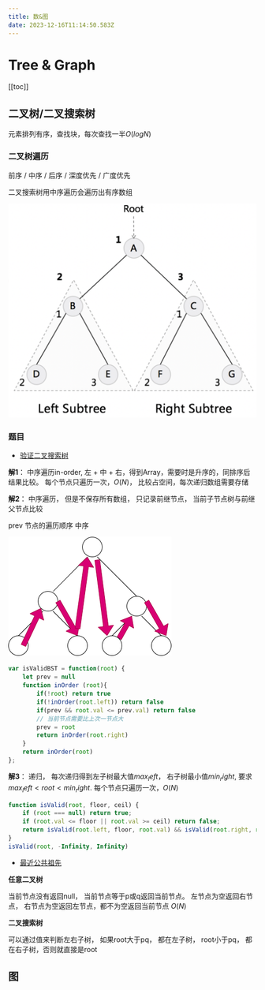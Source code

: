 ```yaml
---
title: 数&图
date: 2023-12-16T11:14:50.583Z
---
```

# Tree & Graph

\[[toc]]

## 二叉树/二叉搜索树

元素排列有序，查找块，每次查找一半$O(logN)$

### 二叉树遍历

前序 / 中序 / 后序 / 深度优先 / 广度优先 

二叉搜索树用中序遍历会遍历出有序数组


![前序遍历](/images/截屏2023-12-16-22.05.42.png "前序遍历")



### 题目

* [验证二叉搜索树](https://leetcode.cn/problems/validate-binary-search-tree/)

**解1**： 中序遍历in-order, 左 + 中 + 右，得到Array，需要时是升序的，同排序后结果比较。 每个节点只遍历一次，$O(N)$， 比较占空间，每次递归数组需要存储

**解2**： 中序遍历， 但是不保存所有数组， 只记录前继节点， 当前子节点树与前继父节点比较

prev 节点的遍历顺序 中序

![inorder](/images/inorder.png "inorder")

```js
var isValidBST = function(root) {
    let prev = null
    function inOrder (root){
        if(!root) return true
        if(!inOrder(root.left)) return false
        if(prev && root.val <= prev.val) return false
        // 当前节点需要比上次一节点大
        prev = root
        return inOrder(root.right)
    }
    return inOrder(root)
};
```

**解3**： 递归， 每次递归得到左子树最大值$max_left$， 右子树最小值$min_right$, 要求$max_left < root < min_right$. 每个节点只遍历一次，$O(N)$

```js
function isValid(root, floor, ceil) {
    if (root === null) return true;
    if (root.val <= floor || root.val >= ceil) return false;
    return isValid(root.left, floor, root.val) && isValid(root.right, root.val, ceil);
}
isValid(root, -Infinity, Infinity)
```

* [最近公共祖先](https://leetcode.cn/problems/lowest-common-ancestor-of-a-binary-tree/)

**任意二叉树**

当前节点没有返回null， 当前节点等于p或q返回当前节点。 左节点为空返回右节点， 右节点为空返回左节点，都不为空返回当前节点 $O(N)$

**二叉搜索树**

可以通过值来判断左右子树， 如果root大于pq， 都在左子树， root小于pq， 都在右子树，否则就直接是root

## 图